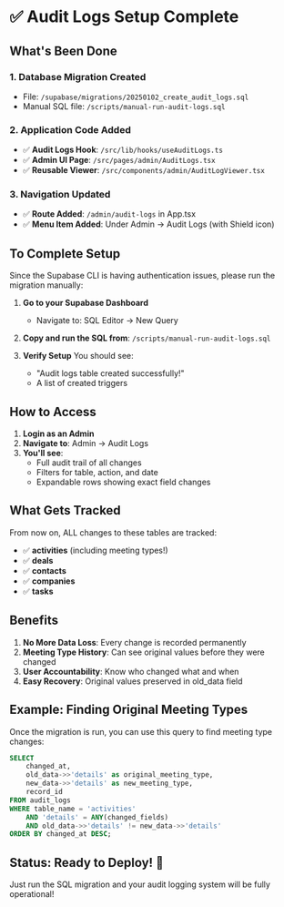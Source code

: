 # ✅ Audit Logs Setup Complete

## What's Been Done

### 1. **Database Migration Created**
- File: `/supabase/migrations/20250102_create_audit_logs.sql`
- Manual SQL file: `/scripts/manual-run-audit-logs.sql`

### 2. **Application Code Added**
- ✅ **Audit Logs Hook**: `/src/lib/hooks/useAuditLogs.ts`
- ✅ **Admin UI Page**: `/src/pages/admin/AuditLogs.tsx`
- ✅ **Reusable Viewer**: `/src/components/admin/AuditLogViewer.tsx`

### 3. **Navigation Updated**
- ✅ **Route Added**: `/admin/audit-logs` in App.tsx
- ✅ **Menu Item Added**: Under Admin → Audit Logs (with Shield icon)

## To Complete Setup

Since the Supabase CLI is having authentication issues, please run the migration manually:

1. **Go to your Supabase Dashboard**
   - Navigate to: SQL Editor → New Query

2. **Copy and run the SQL from**:
   `/scripts/manual-run-audit-logs.sql`

3. **Verify Setup**
   You should see:
   - "Audit logs table created successfully!"
   - A list of created triggers

## How to Access

1. **Login as an Admin**
2. **Navigate to**: Admin → Audit Logs
3. **You'll see**:
   - Full audit trail of all changes
   - Filters for table, action, and date
   - Expandable rows showing exact field changes

## What Gets Tracked

From now on, ALL changes to these tables are tracked:
- ✅ **activities** (including meeting types!)
- ✅ **deals**
- ✅ **contacts**
- ✅ **companies**
- ✅ **tasks**

## Benefits

1. **No More Data Loss**: Every change is recorded permanently
2. **Meeting Type History**: Can see original values before they were changed
3. **User Accountability**: Know who changed what and when
4. **Easy Recovery**: Original values preserved in old_data field

## Example: Finding Original Meeting Types

Once the migration is run, you can use this query to find meeting type changes:

```sql
SELECT 
    changed_at,
    old_data->>'details' as original_meeting_type,
    new_data->>'details' as new_meeting_type,
    record_id
FROM audit_logs
WHERE table_name = 'activities'
    AND 'details' = ANY(changed_fields)
    AND old_data->>'details' != new_data->>'details'
ORDER BY changed_at DESC;
```

## Status: Ready to Deploy! 🚀

Just run the SQL migration and your audit logging system will be fully operational!